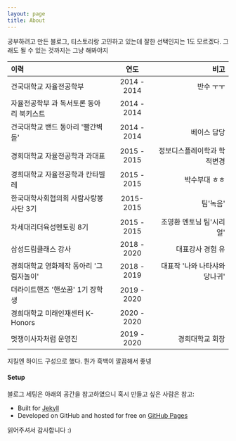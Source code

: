 ```yaml
---
layout: page
title: About
---
```


<p class="message">
  공부하려고 만든 블로그, 티스토리랑 고민하고 있는데 잘한 선택인지는 1도 모르겠다. 그래도 될 수 있는 것까지는 그냥 해봐야지
</p>

|이력|연도|비고|
|:---|:---:|---:|
|건국대학교 자율전공학부|2014 - 2014|반수 ㅜㅜ|
|자율전공학부 과 독서토론 동아리 북키스트|2014 - 2014||
|건국대학교 밴드 동아리 '빨간벽돌' |2014 - 2014 |베이스 담당|
|경희대학교 자율전공학과 과대표|2015 - 2015|정보디스플레이학과 학적변경|
|경희대학교 자율전공학과 칸타빌레|2015 - 2015|박수부대 ㅎㅎ|
|한국대학사회협의회 사람사랑봉사단 3기|2015-2015|팀'녹음'|
|차세대리더육성멘토링 8기|2015 - 2015|조영환 멘토님 팀'시리얼'|
|삼성드림클래스 강사|2018 - 2020 | 대표강사 경험 유|
|경희대학교 영화제작 동아리 '그림자놀이'|2018 - 2019|대표작 '나와 나타샤와 당나귀'|
|더라이트핸즈 '핸쏘꿈' 1기 장학생|2019 - 2020 ||
|경희대학교 미래인재센터 K-Honors|2020 - 2020 ||
|멋쟁이사자처럼 운영진|2019 - 2020|경희대학교 회장|


지킬엔 하이드 구성으로 했다. 뭔가 흑백이 깔끔해서 좋넹


#### Setup

블로그 세팅은 아래의 공간을 참고하였으니 혹시 만들고 싶은 사람은 참고:

* Built for [Jekyll](https://jekyllrb.com)
* Developed on GitHub and hosted for free on [GitHub Pages](https://pages.github.com)


읽어주셔서 감사합니다 :)
